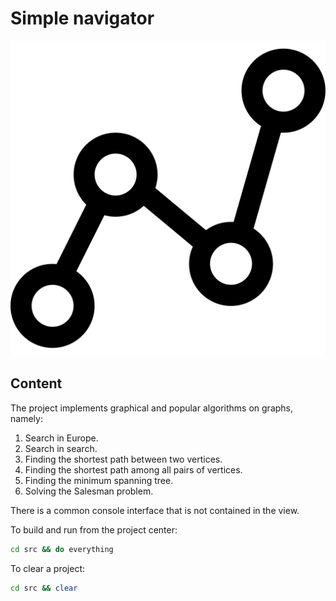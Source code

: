 # Simple navigator

![logo](./images/graph.svg)

## Content

The project implements graphical and popular algorithms on graphs, namely:

1) Search in Europe.
2) Search in search.
3) Finding the shortest path between two vertices.
4) Finding the shortest path among all pairs of vertices.
5) Finding the minimum spanning tree.
6) Solving the Salesman problem.

There is a common console interface that is not contained in the view.

To build and run from the project center:
``` bash
cd src && do everything
```

To clear a project:
``` bash
cd src && clear
```
